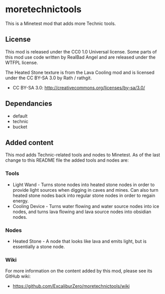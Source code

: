 # moretechnictools
This is a Minetest mod that adds more Technic tools.

## License
This mod is released under the CC0 1.0 Universal license. Some parts of this mod use code written by RealBad Angel and are released under the WTFPL license.

The Heated Stone texture is from the Lava Cooling mod and is licensed under the CC BY-SA 3.0 by Rath / rathgit.

- CC BY-SA 3.0: http://creativecommons.org/licenses/by-sa/3.0/

## Dependancies
- default
- technic
- bucket

## Added content
This mod adds Technic-related tools and nodes to Minetest. As of the last change to this README file the added tools and nodes are:

### Tools
- Light Wand - Turns stone nodes into heated stone nodes in order to provide light sources when digging in caves and mines. Can also turn heated stone nodes back into regular stone nodes in order to regain energy.
- Cooling Device - Turns water flowing and water source nodes into ice nodes, and turns lava flowing and lava source nodes into obsidian nodes.

### Nodes
- Heated Stone - A node that looks like lava and emits light, but is essentially a stone node.

### Wiki
For more information on the content added by this mod, please see its GitHub wiki:
- https://github.com/ExcaliburZero/moretechnictools/wiki
